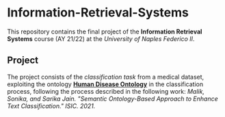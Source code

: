 # Information-Retrieval-Systems
This repository contains the final project of the **Information Retrieval Systems** course (AY 21/22) at the *University of Naples Federico II*.

## Project
The project consists of the *classification task* from a medical dataset, exploiting the ontology [**Human Disease Ontology**](https://disease-ontology.org/) in the classification process, following the process described in the following work:
*Malik, Sonika, and Sarika Jain. "Semantic Ontology-Based Approach to Enhance Text Classification." ISIC. 2021.*
